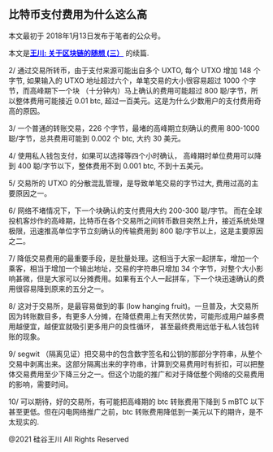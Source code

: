 ## 比特币支付费用为什么这么高

本文最初于 2018年1月13日发布于笔者的公众号。

本文是<strong><a style="color: #0000ff;" href="https://chuan.us/archives/293">王川: 关于区块链的随想 (三）</a></strong>
的续篇.

2/ 通过交易所转币，由于支付来源可能出自多个 UXTO, 每个 UTXO 增加 148 个字节, 如果输入的 UTXO 地址超过六个，单笔交易的大小很容易超过
1000 个字节，而高峰期下一个块 （十分钟内）马上确认的费用可能超过 800 聪/字节，所以整体费用可能接近 0.01 btc,
超过一百美元。这是为什么少数用户的支付费用奇高的原因。

3/ 一个普通的转账交易，226 个字节，最堵的高峰期立刻确认的费用 800-1000 聪/字节，总共费用可能到 0.002 个 btc, 大约 30 美元。

4/ 使用私人钱包支付，如果可以选择等四个小时确认， 高峰期时单位费用可以降到 400 聪/字节以下，整体费用不到 0.001 btc, 不到十五美元。

5/ 交易所的 UTXO 的分散混乱管理，是导致单笔交易的字节过大, 费用过高的主要原因之一。

6/ 网络不堵情况下，下一个块确认的支付费用大约 200-300 聪/字节。
而在全球投机客炒作的高峰期，比特币在各个交易所之间转币数目突然上升，接近系统处理极限，迅速推高单位字节立刻确认的传输费用到
800 聪/字节以上，这是主要原因之二。

7/ 降低交易费用的最重要手段，是批量处理。这相当于大家一起拼车，增加一个乘客，相当于增加一个输出地址，交易的字符串只增加 34
个字节，对整个大小影响甚微，但是大家可以分摊费用。如果有五个人一起拼车，下一个块迅速确认的费用很容易降到原来的五分之一。

8/ 这对于交易所，是最容易做到的事 (low hanging fruit)。一旦普及，大交易所因为转账数目多，有更多人分摊，在降低费用上有天然优势，可能形成用户越多费用越便宜，越便宜就吸引更多用户的良性循环，
甚至最终费用远低于私人钱包转账的现象。

9/ segwit
（隔离见证）把交易中的包含数字签名和公钥的那部分字符串，从整个交易中剥离出来。这部分隔离出来的字符串，计算到交易费用时有折扣，可以把整体交易费用至少下降三分之一。但这个功能的推广和对于降低整个网络的交易费用的影响，需要时间。

10/ 可以期待，好的交易所，有可能把高峰期的 btc 转账费用下降到 5 mBTC 以下甚至更低。但在闪电网络推广之前，btc
转账费用降低到一美元以下的期许，是不太现实的.

@2021 硅谷王川 All Rights Reserved

